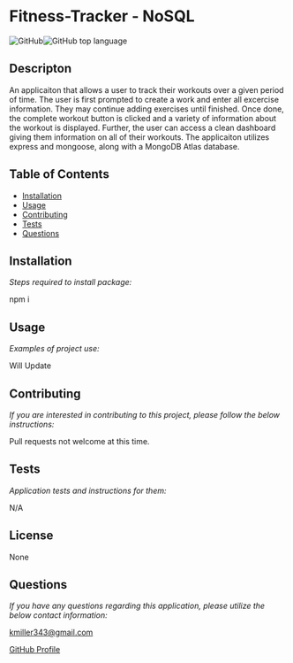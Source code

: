  # Fitness-Tracker - NoSQL

  ![GitHub](https://img.shields.io/github/license/k1te-m/Fitness-Tracker)![GitHub top language](https://img.shields.io/github/languages/top/k1te-m/Fitness-Tracker)

  ## Descripton
  An applicaiton that allows a user to track their workouts over a given period of time. The user is first prompted to create a work and enter all excercise information. They may continue adding exercises until finished. Once done, the complete workout button is clicked and a variety of information about the workout is displayed. Further, the user can access a clean dashboard giving them information on all of their workouts. The applicaiton utilizes express and mongoose, along with a MongoDB Atlas database.

  ## Table of Contents
  * [Installation](#installation)
  * [Usage](#usage)
  * [Contributing](#contributing)
  * [Tests](#tests)
  * [Questions](#questions)

  ## Installation 
    
  *Steps required to install package:* 
    
  npm i

  ## Usage

  *Examples of project use:*

  Will Update

  ## Contributing

  *If you are interested in contributing to this project, please follow the below instructions:*

  Pull requests not welcome at this time.

  ## Tests

  *Application tests and instructions for them:*

  N/A

  ## License

  None
  

  ## Questions

  *If you have any questions regarding this application, please utilize the below contact information:*

  [kmiller343@gmail.com](mailto:kmiller343@gmail.com)
  
  [GitHub Profile](https://www.github.com/k1te-m)
  
